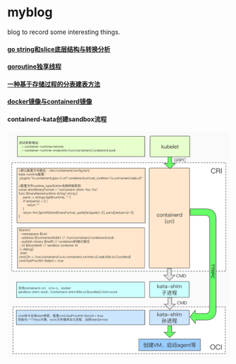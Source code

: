 # myblog
blog to record some interesting things.

#### [go string和slice底层结构与转换分析](https://github.com/nuczzz/myblog/blob/master/golang/string-and-bytes.md)

#### [goroutine独享线程](https://github.com/nuczzz/myblog/blob/master/golang/runtime-lock-os-thread.md)

#### [一种基于存储过程的分表建表方法](https://github.com/nuczzz/myblog/blob/master/sql/division-table.md)

#### [docker镜像与containerd镜像](https://github.com/nuczzz/myblog/blob/master/kubernetes/docker-containerd-image.md)

#### containerd-kata创建sandbox流程
![avater](https://github.com/nuczzz/myblog/blob/master/kubernetes/pic/kubelet-containerd-kata-create-sandbox.jpg)
